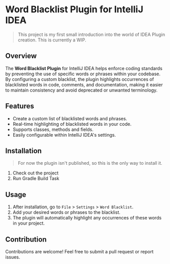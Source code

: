 # Word Blacklist Plugin for IntelliJ IDEA

> This project is my first small introduction into the world of IDEA Plugin creation. This is currently a WIP.

## Overview

The **Word Blacklist Plugin** for IntelliJ IDEA helps enforce coding standards by preventing the use of specific words 
or phrases within your codebase. By configuring a custom blacklist, the plugin highlights occurrences of blacklisted 
words in code, comments, and documentation, making it easier to maintain consistency and avoid deprecated or unwanted 
terminology.

## Features

- Create a custom list of blacklisted words and phrases.
- Real-time highlighting of blacklisted words in your code.
- Supports classes, methods and fields.
- Easily configurable within IntelliJ IDEA's settings.

## Installation

> For now the plugin isn't published, so this is the only way to install it.

1. Check out the project
2. Run Gradle Build Task

## Usage

1. After installation, go to `File` > `Settings` > `Word Blacklist`.
2. Add your desired words or phrases to the blacklist.
3. The plugin will automatically highlight any occurrences of these words in your project.

## Contribution

Contributions are welcome! Feel free to submit a pull request or report issues.